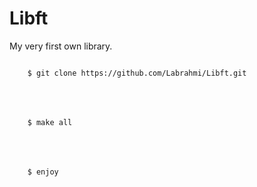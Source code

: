 # Libft
My very first own library.

<code>
	$ git clone https://github.com/Labrahmi/Libft.git
</code>
<br><br><br>
<code>
	$ make all
</code>
<br><br><br>
<code>
	$ enjoy
</code>
